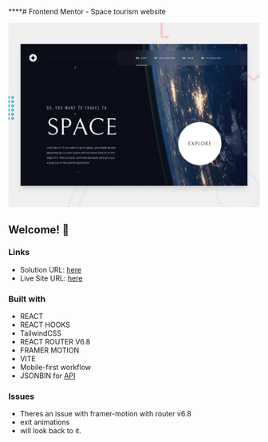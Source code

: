 ****# Frontend Mentor - Space tourism website

![Design preview for the Space tourism website coding challenge](./preview.jpg)

## Welcome! 👋


### Links

-   Solution URL: [here]()
-   Live Site URL: [here]()

### Built with

-   REACT 
-   REACT HOOKS
-   TailwindCSS
-   REACT ROUTER V6.8
-   FRAMER MOTION
-   VITE
-   Mobile-first workflow
-   JSONBIN for [API](https://jsonbin.io/)

### Issues

- Theres an issue with framer-motion with router v6.8 
- exit animations
- will look back to it. 

